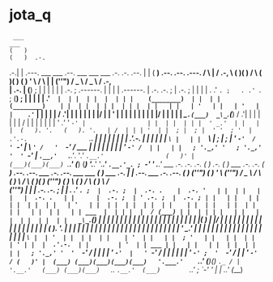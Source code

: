 # jota_q


     ___                                                                                               ___
    (   )                                                                                             (   )  .-.
  .-.| |    .---.   ___  ___    .--.                  ___  ___                 ___ .-. .-.     .--.    | |  ( __)     .--.        .--.      .---.
 /   \ |   / .-, \ (   )(   )  /    \                (   )(   )               (   )   '   \   /    \   | |  (''")   /  _  \     /  _  \    / .-, \
|  .-. |  (__) ; |  | |  | |  |  .-. ;     .------.   | |  | |    .------.     |  .-.  .-. ; |  .-. ;  | |   | |   . .' `. ;   . .' `. ;  (__) ; |
| |  | |    .'`  |  | |  | |  |  | | |    (________)  | |  | |   (________)    | |  | |  | | |  | | |  | |   | |   | '   | |   | '   | |    .'`  |
| |  | |   / .'| |  | |  | |  |  |/  |                | '  | |                 | |  | |  | | |  |/  |  | |   | |   _\_`.(___)  _\_`.(___)  / .'| |
| |  | |  | /  | |  | |  | |  |  ' _.'                '  `-' |                 | |  | |  | | |  ' _.'  | |   | |  (   ). '.   (   ). '.   | /  | |
| '  | |  ; |  ; |  ' '  ; '  |  .'.-.                 `.__. |                 | |  | |  | | |  .'.-.  | |   | |   | |  `\ |   | |  `\ |  ; |  ; |
' `-'  /  ' `-'  |   \ `' /   '  `-' /                 ___ | |                 | |  | |  | | '  `-' /  | |   | |   ; '._,' '   ; '._,' '  ' `-'  |
 `.__,'   `.__.'_.    '_.'     `.__.'                 (   )' |                (___)(___)(___) `.__.'  (___) (___)   '.___.'     '.___.'   `.__.'_.
                                                       ; `-' '
                                                        .__.'
                                                                                                              ___
           .-.                  .-.                                                          .-.             (   )
     .-.  ( __)  ___ .-. .-.   ( __)     .--.      .--.    ___ .-.       .--.     ___  ___  ( __)  ___ .-.    | |_       .--.    ___ .-.      .--.
    ( __) (''") (   )   '   \  (''")   /  _  \    /    \  (   )   \     /    \   (   )(   ) (''") (   )   \  (   __)    /    \  (   )   \    /    \
    (''")  | |   |  .-.  .-. ;  | |   . .' `. ;  |  .-. ;  |  .-. .    |  .-. '   | |  | |   | |   |  .-. .   | |      |  .-. ;  | ' .-. ;  |  .-. ;
     | |   | |   | |  | |  | |  | |   | '   | |  | |  | |  | |  | |    | |  | |   | |  | |   | |   | |  | |   | | ___  |  | | |  |  / (___) | |  | |
     | |   | |   | |  | |  | |  | |   _\_`.(___) | |  | |  | |  | |    | |  | |   | |  | |   | |   | |  | |   | |(   ) |  |/  |  | |        | |  | |
     | |   | |   | |  | |  | |  | |  (   ). '.   | |  | |  | |  | |    | |  | |   | |  | |   | |   | |  | |   | | | |  |  ' _.'  | |        | |  | |
     | |   | |   | |  | |  | |  | |   | |  `\ |  | '  | |  | |  | |    | '  | |   | |  ; '   | |   | |  | |   | ' | |  |  .'.-.  | |        | '  | |
 ___ | |   | |   | |  | |  | |  | |   ; '._,' '  '  `-' /  | |  | |    ' `-'  |   ' `-'  /   | |   | |  | |   ' `-' ;  '  `-' /  | |        '  `-' /
(   )' |  (___) (___)(___)(___)(___)   '.___.'    `.__.'  (___)(___)    `._ / |    '.__.'   (___) (___)(___)   `.__.    `.__.'  (___)        `.__.'
 ; `-' '                                                                    | |
  .__.'                                                                    (___)

